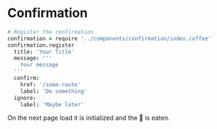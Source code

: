 # Confirmation

```coffeescript
# Register the confirmation
confirmation = require '../components/confirmation/index.coffee'
confirmation.register
  title: 'Your Title'
  message: '''
    Your message
  '''
  confirm:
    href: '/some-route'
    label: 'Do something'
  ignore:
    label: 'Maybe later'
```

On the next page load it is initialized and the 🍪 is eaten.
